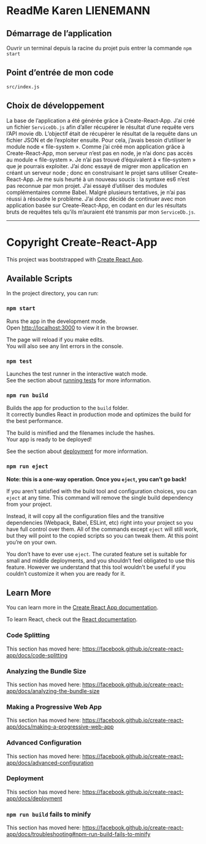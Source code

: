 # ReadMe Karen LIENEMANN

## Démarrage de l’application
Ouvrir un terminal depuis la racine du projet puis entrer la commande `npm start`

## Point d’entrée de mon code 
`src/index.js`

## Choix de développement
La base de l’application a été générée grâce à Create-React-App.
J’ai créé un fichier `ServiceDb.js` afin d’aller récupérer le résultat d’une requête vers l’API movie db. L’objectif était de récupérer le résultat de la requête dans un fichier JSON et de l’exploiter ensuite. Pour cela, j’avais besoin d’utiliser le module node « file-system ». Comme j’ai créé mon application grâce à Create-React-App, mon serveur n’est pas en node, je n’ai donc pas accès au module « file-system ». Je n’ai pas trouvé d’équivalent à « file–system » que je pourrais exploiter. 
J’ai donc essayé de migrer mon application en créant un serveur node ; donc en construisant le projet sans utiliser Create-React-App. Je me suis heurté à un nouveau soucis : la syntaxe es6 n’est pas reconnue par mon projet. J’ai essayé d’utiliser des modules complémentaires comme Babel. Malgré plusieurs tentatives, je n’ai pas réussi à résoudre le problème. J’ai donc décidé de continuer avec mon application basée sur Create-React-App, en codant en dur les résultats bruts de requêtes tels qu’ils m’auraient été transmis par mon `ServiceDb.js`.

-----

# Copyright Create-React-App 

This project was bootstrapped with [Create React App](https://github.com/facebook/create-react-app).

## Available Scripts

In the project directory, you can run:

### `npm start`

Runs the app in the development mode.<br>
Open [http://localhost:3000](http://localhost:3000) to view it in the browser.

The page will reload if you make edits.<br>
You will also see any lint errors in the console.

### `npm test`

Launches the test runner in the interactive watch mode.<br>
See the section about [running tests](https://facebook.github.io/create-react-app/docs/running-tests) for more information.

### `npm run build`

Builds the app for production to the `build` folder.<br>
It correctly bundles React in production mode and optimizes the build for the best performance.

The build is minified and the filenames include the hashes.<br>
Your app is ready to be deployed!

See the section about [deployment](https://facebook.github.io/create-react-app/docs/deployment) for more information.

### `npm run eject`

**Note: this is a one-way operation. Once you `eject`, you can’t go back!**

If you aren’t satisfied with the build tool and configuration choices, you can `eject` at any time. This command will remove the single build dependency from your project.

Instead, it will copy all the configuration files and the transitive dependencies (Webpack, Babel, ESLint, etc) right into your project so you have full control over them. All of the commands except `eject` will still work, but they will point to the copied scripts so you can tweak them. At this point you’re on your own.

You don’t have to ever use `eject`. The curated feature set is suitable for small and middle deployments, and you shouldn’t feel obligated to use this feature. However we understand that this tool wouldn’t be useful if you couldn’t customize it when you are ready for it.

## Learn More

You can learn more in the [Create React App documentation](https://facebook.github.io/create-react-app/docs/getting-started).

To learn React, check out the [React documentation](https://reactjs.org/).

### Code Splitting

This section has moved here: https://facebook.github.io/create-react-app/docs/code-splitting

### Analyzing the Bundle Size

This section has moved here: https://facebook.github.io/create-react-app/docs/analyzing-the-bundle-size

### Making a Progressive Web App

This section has moved here: https://facebook.github.io/create-react-app/docs/making-a-progressive-web-app

### Advanced Configuration

This section has moved here: https://facebook.github.io/create-react-app/docs/advanced-configuration

### Deployment

This section has moved here: https://facebook.github.io/create-react-app/docs/deployment

### `npm run build` fails to minify

This section has moved here: https://facebook.github.io/create-react-app/docs/troubleshooting#npm-run-build-fails-to-minify
